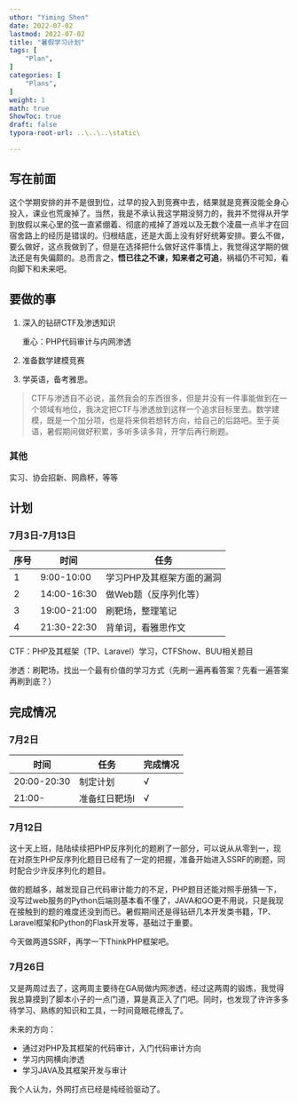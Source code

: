 ```yaml
---
uthor: "Yiming Shen"
date: 2022-07-02
lastmod: 2022-07-02
title: "暑假学习计划"
tags: [
    "Plan",
]
categories: [
    "Plans", 
]
weight: 1
math: true
ShowToc: true
draft: false
typora-root-url: ..\..\..\static\

---
```


## 写在前面

这个学期安排的并不是很到位，过早的投入到竞赛中去，结果就是竞赛没能全身心投入，课业也荒废掉了。当然，我是不承认我这学期没努力的，我并不觉得从开学到放假以来心里的弦一直紧绷着、彻底的戒掉了游戏以及无数个凌晨一点半才在回宿舍路上的经历是错误的。归根结底，还是大面上没有好好统筹安排。要么不做，要么做好，这点我做到了，但是在选择把什么做好这件事情上，我觉得这学期的做法还是有失偏颇的。总而言之，**悟已往之不谏，知来者之可追**，祸福仍不可知，看向脚下和未来吧。

## 要做的事

1. 深入的钻研CTF及渗透知识

   重心：PHP代码审计与内网渗透

2. 准备数学建模竞赛

3. 学英语，备考雅思。

> CTF与渗透自不必说，虽然我会的东西很多，但是并没有一件事能做到在一个领域有地位，我决定把CTF与渗透放到这样一个追求目标里去。数学建模，既是一个加分项，也是将来倘若想转方向，给自己的后路吧。至于英语，暑假期间做好积累，多听多读多背，开学后再行刷题。

### 其他

实习、协会招新、网鼎杯，等等

## 计划

### 7月3日-7月13日

| 序号 | 时间        | 任务                      |
| ---- | ----------- | ------------------------- |
| 1    | 9:00-10:00  | 学习PHP及其框架方面的漏洞 |
| 2    | 14:00-16:30 | 做Web题（反序列化等）     |
| 3    | 19:00-21:00 | 刷靶场，整理笔记          |
| 4    | 21:30-22:30 | 背单词，看雅思作文        |

CTF：PHP及其框架（TP、Laravel）学习，CTFShow、BUU相关题目

渗透：刷靶场，找出一个最有价值的学习方式（先刷一遍再看答案？先看一遍答案再刷到底？）



## 完成情况

### 7月2日

| 时间        | 任务          | 完成情况 |
| ----------- | ------------- | -------- |
| 20:00-20:30 | 制定计划      | √        |
| 21:00-      | 准备红日靶场I | √        |

### 7月12日

这十天上班，陆陆续续把PHP反序列化的题刷了一部分，可以说从从零到一，现在对原生PHP反序列化题目已经有了一定的把握，准备开始进入SSRF的刷题，同时配合少许反序列化的题目。

做的题越多，越发现自己代码审计能力的不足，PHP题目还能对照手册猜一下，没写过web服务的Python后端则基本看不懂了，JAVA和GO更不用说，只是我现在接触到的题的难度还没到而已。暑假期间还是得钻研几本开发类书籍，TP、Laravel框架和Python的Flask开发等，基础过于重要。

今天做两道SSRF，再学一下ThinkPHP框架吧。

### 7月26日

又是两周过去了，这两周主要待在GA局做内网渗透，经过这两周的锻炼，我觉得我总算摸到了脚本小子的一点门道，算是真正入了门吧。同时，也发现了许许多多待学习、熟练的知识和工具，一时间竟眼花缭乱了。

未来的方向：

- 通过对PHP及其框架的代码审计，入门代码审计方向
- 学习内网横向渗透
- 学习JAVA及其框架开发与审计

我个人认为，外网打点已经是纯经验驱动了。
